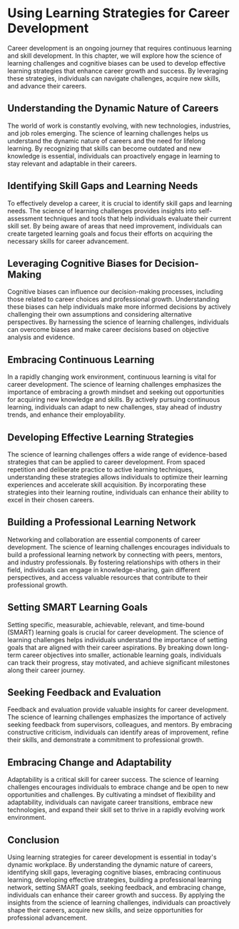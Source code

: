 Using Learning Strategies for Career Development
=========================================================

Career development is an ongoing journey that requires continuous learning and skill development. In this chapter, we will explore how the science of learning challenges and cognitive biases can be used to develop effective learning strategies that enhance career growth and success. By leveraging these strategies, individuals can navigate challenges, acquire new skills, and advance their careers.

Understanding the Dynamic Nature of Careers
-------------------------------------------

The world of work is constantly evolving, with new technologies, industries, and job roles emerging. The science of learning challenges helps us understand the dynamic nature of careers and the need for lifelong learning. By recognizing that skills can become outdated and new knowledge is essential, individuals can proactively engage in learning to stay relevant and adaptable in their careers.

Identifying Skill Gaps and Learning Needs
-----------------------------------------

To effectively develop a career, it is crucial to identify skill gaps and learning needs. The science of learning challenges provides insights into self-assessment techniques and tools that help individuals evaluate their current skill set. By being aware of areas that need improvement, individuals can create targeted learning goals and focus their efforts on acquiring the necessary skills for career advancement.

Leveraging Cognitive Biases for Decision-Making
-----------------------------------------------

Cognitive biases can influence our decision-making processes, including those related to career choices and professional growth. Understanding these biases can help individuals make more informed decisions by actively challenging their own assumptions and considering alternative perspectives. By harnessing the science of learning challenges, individuals can overcome biases and make career decisions based on objective analysis and evidence.

Embracing Continuous Learning
-----------------------------

In a rapidly changing work environment, continuous learning is vital for career development. The science of learning challenges emphasizes the importance of embracing a growth mindset and seeking out opportunities for acquiring new knowledge and skills. By actively pursuing continuous learning, individuals can adapt to new challenges, stay ahead of industry trends, and enhance their employability.

Developing Effective Learning Strategies
----------------------------------------

The science of learning challenges offers a wide range of evidence-based strategies that can be applied to career development. From spaced repetition and deliberate practice to active learning techniques, understanding these strategies allows individuals to optimize their learning experiences and accelerate skill acquisition. By incorporating these strategies into their learning routine, individuals can enhance their ability to excel in their chosen careers.

Building a Professional Learning Network
----------------------------------------

Networking and collaboration are essential components of career development. The science of learning challenges encourages individuals to build a professional learning network by connecting with peers, mentors, and industry professionals. By fostering relationships with others in their field, individuals can engage in knowledge-sharing, gain different perspectives, and access valuable resources that contribute to their professional growth.

Setting SMART Learning Goals
----------------------------

Setting specific, measurable, achievable, relevant, and time-bound (SMART) learning goals is crucial for career development. The science of learning challenges helps individuals understand the importance of setting goals that are aligned with their career aspirations. By breaking down long-term career objectives into smaller, actionable learning goals, individuals can track their progress, stay motivated, and achieve significant milestones along their career journey.

Seeking Feedback and Evaluation
-------------------------------

Feedback and evaluation provide valuable insights for career development. The science of learning challenges emphasizes the importance of actively seeking feedback from supervisors, colleagues, and mentors. By embracing constructive criticism, individuals can identify areas of improvement, refine their skills, and demonstrate a commitment to professional growth.

Embracing Change and Adaptability
---------------------------------

Adaptability is a critical skill for career success. The science of learning challenges encourages individuals to embrace change and be open to new opportunities and challenges. By cultivating a mindset of flexibility and adaptability, individuals can navigate career transitions, embrace new technologies, and expand their skill set to thrive in a rapidly evolving work environment.

Conclusion
----------

Using learning strategies for career development is essential in today's dynamic workplace. By understanding the dynamic nature of careers, identifying skill gaps, leveraging cognitive biases, embracing continuous learning, developing effective strategies, building a professional learning network, setting SMART goals, seeking feedback, and embracing change, individuals can enhance their career growth and success. By applying the insights from the science of learning challenges, individuals can proactively shape their careers, acquire new skills, and seize opportunities for professional advancement.
